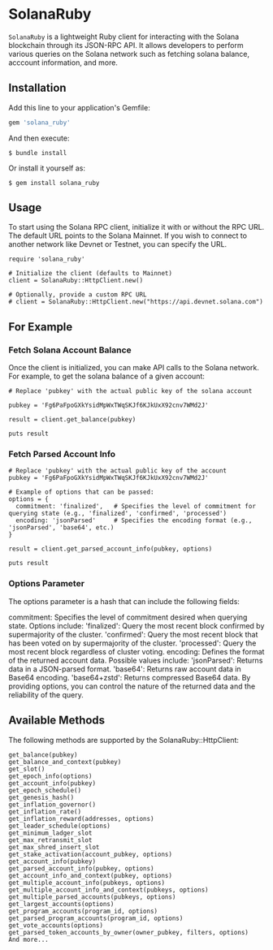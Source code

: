 # SolanaRuby

`SolanaRuby` is a lightweight Ruby client for interacting with the Solana blockchain through its JSON-RPC API. It allows developers to perform various queries on the Solana network such as fetching solana balance, acccount information, and more.

## Installation

Add this line to your application's Gemfile:

```ruby
gem 'solana_ruby'
```

And then execute:

    $ bundle install

Or install it yourself as:

    $ gem install solana_ruby

## Usage

To start using the Solana RPC client, initialize it with or without the RPC URL. The default URL points to the Solana Mainnet. If you wish to connect to another network like Devnet or Testnet, you can specify the URL.

    require 'solana_ruby'

    # Initialize the client (defaults to Mainnet)
    client = SolanaRuby::HttpClient.new()

    # Optionally, provide a custom RPC URL
    # client = SolanaRuby::HttpClient.new("https://api.devnet.solana.com")

## For Example

### Fetch Solana Account Balance

Once the client is initialized, you can make API calls to the Solana network. For example, to get the solana balance of a given account:

    # Replace 'pubkey' with the actual public key of the solana account

    pubkey = 'Fg6PaFpoGXkYsidMpWxTWqSKJf6KJkUxX92cnv7WMd2J'

    result = client.get_balance(pubkey)

    puts result

### Fetch Parsed Account Info

    # Replace 'pubkey' with the actual public key of the account
    pubkey = 'Fg6PaFpoGXkYsidMpWxTWqSKJf6KJkUxX92cnv7WMd2J'

    # Example of options that can be passed:
    options = {
      commitment: 'finalized',   # Specifies the level of commitment for querying state (e.g., 'finalized', 'confirmed', 'processed')
      encoding: 'jsonParsed'     # Specifies the encoding format (e.g., 'jsonParsed', 'base64', etc.)
    }

    result = client.get_parsed_account_info(pubkey, options)

    puts result

### Options Parameter

The options parameter is a hash that can include the following fields:

commitment: Specifies the level of commitment desired when querying state.
Options include:
    'finalized': Query the most recent block confirmed by supermajority of the cluster.
    'confirmed': Query the most recent block that has been voted on by supermajority of the cluster.
    'processed': Query the most recent block regardless of cluster voting.
encoding: Defines the format of the returned account data. Possible values include:
    'jsonParsed': Returns data in a JSON-parsed format.
    'base64': Returns raw account data in Base64 encoding.
    'base64+zstd': Returns compressed Base64 data.
By providing options, you can control the nature of the returned data and the reliability of the query.

## Available Methods

The following methods are supported by the SolanaRuby::HttpClient:

    get_balance(pubkey)
    get_balance_and_context(pubkey)
    get_slot()
    get_epoch_info(options)
    get_account_info(pubkey)
    get_epoch_schedule()
    get_genesis_hash()
    get_inflation_governor()
    get_inflation_rate()
    get_inflation_reward(addresses, options)
    get_leader_schedule(options)
    get_minimum_ladger_slot
    get_max_retransmit_slot
    get_max_shred_insert_slot
    get_stake_activation(account_pubkey, options)
    get_account_info(pubkey)
    get_parsed_account_info(pubkey, options)
    get_account_info_and_context(pubkey, options)
    get_multiple_account_info(pubkeys, options)
    get_multiple_account_info_and_context(pubkeys, options)
    get_multiple_parsed_accounts(pubkeys, options)
    get_largest_accounts(options)
    get_program_accounts(program_id, options)
    get_parsed_program_accounts(program_id, options)
    get_vote_accounts(options)
    get_parsed_token_accounts_by_owner(owner_pubkey, filters, options)
    And more...

